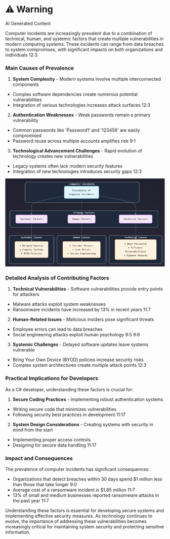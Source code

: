 <div class="warning"><h1>⚠️ Warning</h1><span>AI Generated Content</span></div>


Computer incidents are increasingly prevalent due to a combination of technical, human, and systemic factors that create multiple vulnerabilities in modern computing systems. These incidents can range from data breaches to system compromises, with significant impacts on both organizations and individuals 12:3.

###  Main Causes of Prevalence

1. **System Complexity**  - Modern systems involve multiple interconnected components
  - Complex software dependencies create numerous potential vulnerabilities
  - Integration of various technologies increases attack surfaces 12:3


2. **Authentication Weaknesses**  - Weak passwords remain a primary vulnerability
  - Common passwords like 'Password1' and '123456' are easily compromised
  - Password reuse across multiple accounts amplifies risk 9:1


3. **Technological Advancement Challenges**  - Rapid evolution of technology creates new vulnerabilities
  - Legacy systems often lack modern security features
  - Integration of new technologies introduces security gaps 12:3



![Computer Incidents Classification](../Images/CACS401_3_1_1.png)

###  Detailed Analysis of Contributing Factors

1. **Technical Vulnerabilities**  - Software vulnerabilities provide entry points for attackers
  - Malware attacks exploit system weaknesses
  - Ransomware incidents have increased by 13% in recent years 11:7


2. **Human-Related Issues**  - Malicious insiders pose significant threats
  - Employee errors can lead to data breaches
  - Social engineering attacks exploit human psychology 9:5 9:6


3. **Systemic Challenges**  - Delayed software updates leave systems vulnerable
  - Bring Your Own Device (BYOD) policies increase security risks
  - Complex system architectures create multiple attack points 12:3



###  Practical Implications for Developers

As a C# developer, understanding these factors is crucial for:

1. **Secure Coding Practices**  - Implementing robust authentication systems
  - Writing secure code that minimizes vulnerabilities
  - Following security best practices in development 11:17


2. **System Design Considerations**  - Creating systems with security in mind from the start
  - Implementing proper access controls
  - Designing for secure data handling 11:17



###  Impact and Consequences

The prevalence of computer incidents has significant consequences:

- Organizations that detect breaches within 30 days spend $1 million less than those that take longer 9:0
- Average cost of a ransomware incident is $1.85 million 11:7
- 13% of small and medium businesses reported ransomware attacks in the past year 11:7

Understanding these factors is essential for developing secure systems and implementing effective security measures. As technology continues to evolve, the importance of addressing these vulnerabilities becomes increasingly critical for maintaining system security and protecting sensitive information.